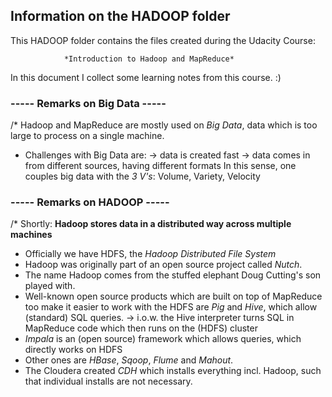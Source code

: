 ## Information on the HADOOP folder ##

This HADOOP folder contains the files created during the Udacity Course: 

				*Introduction to Hadoop and MapReduce*

In this document I collect some learning notes from this course. :)

### ----- Remarks on Big Data ----- ###
/*	Hadoop and MapReduce are mostly used on _Big Data_, data which is too large to process on a single machine.
*	Challenges with Big Data are:
		-> data is created fast
		-> data comes in from different sources, having different formats
	In this sense, one couples big data with the _3 V's_: Volume, Variety, Velocity


### ----- Remarks on HADOOP ----- ###
/*	Shortly: **Hadoop stores data in a distributed way across multiple machines**
*	Officially we have HDFS, the *Hadoop Distributed File System*
*	Hadoop was originally part of an open source project called *Nutch*.
*	The name Hadoop comes from the stuffed elephant Doug Cutting's son played with.
*	Well-known open source products which are built on top of MapReduce too make it easier to work with the HDFS are *Pig* and *Hive*, which allow (standard) SQL queries.
		-> i.o.w. the Hive interpreter turns SQL in MapReduce code which then runs on the (HDFS) cluster
*	*Impala* is an (open source) framework which allows queries, which directly works on HDFS
*	Other ones are *HBase*, *Sqoop*, *Flume* and *Mahout*.
*	The Cloudera created *CDH* which installs everything incl. Hadoop, such that individual installs are not necessary.